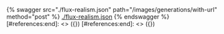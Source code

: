 [#references:start]: <> ({ "template": "openapi" })
[#references:start]: <> ({ "template": "openapi" })
{% swagger src="./flux-realism.json" path="/images/generations/with-url" method="post" %}
[./flux-realism.json](./flux-realism.json)
{% endswagger %}
[#references:end]: <> ({})
[#references:end]: <> ({})